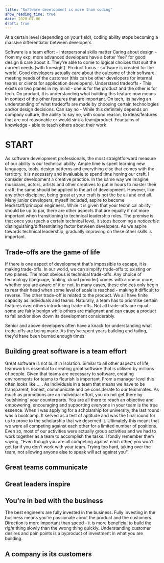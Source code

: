 ```yaml
---
title: "Software development is more than coding"
show_reading_time: true
date: 2020-07-06
draft: true
---
```


At a certain level (depending on your field), coding ability stops becoming a massive differentiator between developers.

Software is a team effort - Interpersonal skills matter
Caring about design - from my exp, more advanced developers have a better 'feel' for good design & care about it. They're able to come to logical choices that suit the current needs (with foresight).
Product focus - software is created for the world. Good developers actually care about the outcome of their software, meeting needs of the customer (this can be other developers for internal teams or clients for application developers).
Understand tradeoffs - This exists on two planes in my mind - one is for the product and the other is for tech. On product, it is understanding what building this feature now means in context of the other features that are important. On tech, its having an understanding of what tradeoffs are made by choosing certain technologies and/or design decisions.
Can say no - While this definitely depends on company culture, the ability to say no, with sound reason, to ideas/features that are not reasonable or would sink a team/product.
Fountains of knowledge - able to teach others about their work

# START

As software development professionals, the most straightforward measure of our ability is our technical ability. Ample time is spent learning new languages, tools, design patterns and everything else that comes with the territory. It is necessary and invaluable to spend time honing our craft. I consider development a creative practice. In the same way we imagine musicians, actors, artists and other creatives to put in hours to master their craft, the same should be applied to the art of development. However, like any other discipline, being great at your craft is not the be all and end all. Many junior developers, myself included, aspire to become lead/staff/principal engineers. While it is given that your technical ability should be up to par, there are other aspects that are equally if not more important when transitioning to technical leadership roles. The premise is that once you reach a certain technical level, it stops becoming a *noticeable* distinguishing/differentiating factor between developers. As we aspire towards technical leadership, gradually improving on these other skills is important.

##  Trade-offs are the game of life

If there is one aspect of development that's impossible to escape, it is making trade-offs. In our world, we can simplify trade-offs to existing on two planes. The most obvious is technical trade-offs. Any choice of technology (language, tooling, cloud provider) comes with a one or more, whether you are aware of it or not. In many cases, these choices only begin to rear their head when some level of scale is reached - making it difficult to reverse. The other trade-off is related to the product. We all have finite capacity as individuals and teams. Naturally, a team has to prioritise certain features over others introducing trade-offs. Not all trade-offs are equal - some are fairly benign while others are malignant and can cause a product to fail and/or slow down its development considerably.

Senior and above developers often have a knack for understanding what trade-offs are being made. As they've spent years building and failing, they'd have been burned enough times. 

## Building great software is a team effort

Great software is not built in isolation. Similar to all other aspects of life, teamwork is essential to creating great software that is utilised by millions of people. Given that teams are necessary to software, creating environments for teams to flourish is important. From a manager level this often looks like ... . As individuals in a team that means we have to be transparent, honest, communicate and be considerate to our teammates. As much as promotions are an individual effort, you do not get there by 'outshining' your counterparts. You are all there to reach an objective and empowering, encouraging and supporting everyone in your team is the true essence. When I was applying for a scholarship for university, the last round was a bootcamp. It served as a test of aptitude and was the final round for us to prove to the scholarship that we deserved it. Ultimately this meant that we were all competing against each other for a limited number of positions. Even so, most of our activities were actually group activities and we had to work together as a team to accomplish the tasks. I fondly remember them saying, "Even though you are all competing against each other, you won't get far if you don't work with your team. Trying too hard, taking over the team, not allowing anyone else to speak will act against you".

## Great teams communicate

## Great leaders inspire

## You're in bed with the business

The best engineers are fully invested in the business. Fully investing in the business means you're passionate about the product and the customers. Direction is more important than speed - it is more beneficial to build the *right* thing slowly than the wrong thing quickly. Understanding customer desires and pain points is a byproduct of investment in what you are building. 

## A company is its customers
